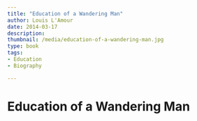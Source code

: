 ```yaml
---
title: "Education of a Wandering Man"
author: Louis L'Amour
date: 2014-03-17
description: 
thumbnail: /media/education-of-a-wandering-man.jpg
type: book
tags:
- Education
- Biography

---
```


# Education of a Wandering Man
